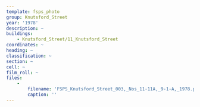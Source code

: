 ```yaml
---
template: fsps_photo
group: Knutsford_Street
year: '1978'
description: ~
buildings:
    - Knutsford_Street/11_Knutsford_Street
coordinates: ~
heading: ~
classification: ~
section: ~
cell: ~
film_roll: ~
files:
    -
        filename: 'FSPS_Knutsford_Street_003,_Nos_11-11A,_9-1-A,_1978.png'
        caption: ''
---
```

